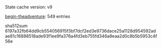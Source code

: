 State cache version: v9

[begin-theadventure](https://github.com/begin-theadventure): 549 entries

sha512sum 6197a32fb64dd9cb554056915f3bf7dcf2ed3e9736dace25a1128d954592adae81c16888518ade93f1ee9fa376a4fd3eb755fd346a8eaa2d0c8b5b5953c4f56e
